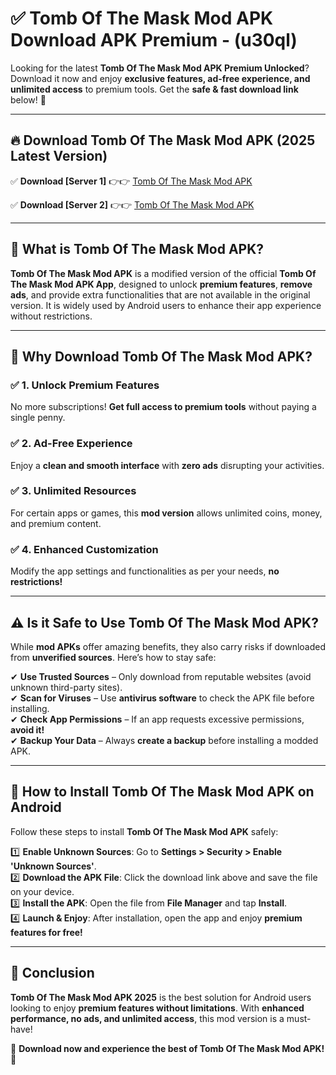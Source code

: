 
# ✅ Tomb Of The Mask Mod APK Download APK Premium -  (u30ql) 

Looking for the latest **Tomb Of The Mask Mod APK Premium Unlocked**? Download it now and enjoy **exclusive features, ad-free experience, and unlimited access** to premium tools. Get the **safe & fast download link** below! 🚀

---

## 🔥 Download Tomb Of The Mask Mod APK (2025 Latest Version)

✅ **Download [Server 1]** 👉👉 [Tomb Of The Mask Mod APK ](https://apkcomod.com?title=Tomb_Of_The_Mask_Mod_APK)  

✅ **Download [Server 2]** 👉👉 [Tomb Of The Mask Mod APK ](https://apkcomod.com?title=Tomb_Of_The_Mask_Mod_APK)  


---

## 📌 What is Tomb Of The Mask Mod APK?

**Tomb Of The Mask Mod APK** is a modified version of the official **Tomb Of The Mask Mod APK App**, designed to unlock **premium features**, **remove ads**, and provide extra functionalities that are not available in the original version. It is widely used by Android users to enhance their app experience without restrictions.

---

## 🌟 Why Download Tomb Of The Mask Mod APK?

### ✅ 1. Unlock Premium Features
No more subscriptions! **Get full access to premium tools** without paying a single penny.

### ✅ 2. Ad-Free Experience
Enjoy a **clean and smooth interface** with **zero ads** disrupting your activities.

### ✅ 3. Unlimited Resources
For certain apps or games, this **mod version** allows unlimited coins, money, and premium content.

### ✅ 4. Enhanced Customization
Modify the app settings and functionalities as per your needs, **no restrictions!**

---

## ⚠️ Is it Safe to Use Tomb Of The Mask Mod APK?

While **mod APKs** offer amazing benefits, they also carry risks if downloaded from **unverified sources**. Here’s how to stay safe:

✔ **Use Trusted Sources** – Only download from reputable websites (avoid unknown third-party sites).  
✔ **Scan for Viruses** – Use **antivirus software** to check the APK file before installing.  
✔ **Check App Permissions** – If an app requests excessive permissions, **avoid it!**  
✔ **Backup Your Data** – Always **create a backup** before installing a modded APK.

---

## 📲 How to Install Tomb Of The Mask Mod APK on Android

Follow these steps to install **Tomb Of The Mask Mod APK** safely:

1️⃣ **Enable Unknown Sources**: Go to **Settings > Security > Enable 'Unknown Sources'**.  
2️⃣ **Download the APK File**: Click the download link above and save the file on your device.  
3️⃣ **Install the APK**: Open the file from **File Manager** and tap **Install**.  
4️⃣ **Launch & Enjoy**: After installation, open the app and enjoy **premium features for free!**

---

## 🚀 Conclusion

**Tomb Of The Mask Mod APK 2025** is the best solution for Android users looking to enjoy **premium features without limitations**. With **enhanced performance, no ads, and unlimited access**, this mod version is a must-have!

🔻 **Download now and experience the best of Tomb Of The Mask Mod APK!** 🔻

